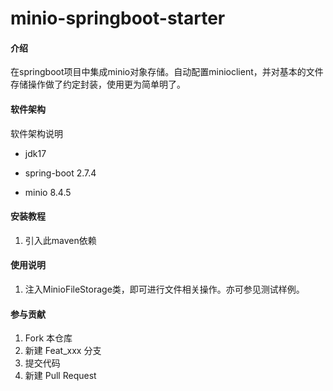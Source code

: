# minio-springboot-starter

#### 介绍
​	在springboot项目中集成minio对象存储。自动配置minioclient，并对基本的文件存储操作做了约定封装，使用更为简单明了。

#### 软件架构
软件架构说明

- jdk17

- spring-boot 2.7.4

- minio 8.4.5


#### 安装教程

1. 引入此maven依赖

   

#### 使用说明

1. 注入MinioFileStorage类，即可进行文件相关操作。亦可参见测试样例。

   

#### 参与贡献

1.  Fork 本仓库
2.  新建 Feat_xxx 分支
3.  提交代码
4.  新建 Pull Request
